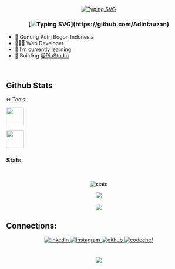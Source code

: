 <div align="center">
<!-- <img src="https://adinfauzan.github.io/static/images/greetings.gif" align="center" style="width: 30%" /> -->
  
  
  [![Typing SVG](https://readme-typing-svg.herokuapp.com?font=Fira+Code&pause=1000&color=F7E800FD&center=true&width=435&lines=%3C%F0%9F%91%8B+Hello%2C+World!+%2F+%3E;%3C%F0%9F%91%8B+Halo%2C+Dunia!+%2F+%3E;%3C%F0%9F%91%8B+Suki%2C+Desu!+%2F+%3E;%3C%F0%9F%91%8B+Negara%2C+Indonesia!+%2F+%3E)](https://github.com/Adinfauzan)
  
</div>  


### <div align="center">[![Typing SVG](https://readme-typing-svg.herokuapp.com?font=roboto&color=%23F7C51D&size=18&vCenter=true&height=16&lines=👋+Hey+there,+I'm+Adin+Fauzan.;💻+A+self+taught+programmer,+student.;👨🏻‍💻+Web+Developer.)](https://github.com/Adinfauzan)
  
- 🏫 Gunung Putri Bogor, Indonesia
- 👨🏻‍💻 Web Developer
- 🌱 I’m currently learning
- 🏢 Building [@RiuStudio](https://github.com/RiuStudio)
</div>

<br/>  

## Github Stats

⚙ Tools:
 <br>
 <!-- Tool: VSC -->
 <p align="left" >
 <a href="https://code.visualstudio.com/" target="_blank"> <img src="https://upload.wikimedia.org/wikipedia/commons/thumb/9/9a/Visual_Studio_Code_1.35_icon.svg/113px-Visual_Studio_Code_1.35_icon.svg.png" width="48" height="48"/> </a>
	 
<!-- Tool: Ts -->
<p align="" >
<a href= "https://www.typescriptlang.org/" target="_blank"> <img src="https://upload.wikimedia.org/wikipedia/commons/4/4c/Typescript_logo_2020.svg" width="48" height="48"/> </a> </p>

<!-- Tool: Ts 
<p align="" >
<a href= "https://www.typescriptlang.org/" target="_blank"> <img src="https://upload.wikimedia.org/wikipedia/commons/4/4c/Typescript_logo_2020.svg" width="48" height="48"/> </a> </p>

<!-- Tool: Ts 
<p align="" >
<a href= "https://www.typescriptlang.org/" target="_blank"> <img src="https://upload.wikimedia.org/wikipedia/commons/4/4c/Typescript_logo_2020.svg" width="48" height="48"/> </a> </p>
<br>
-->
 
### Stats

<br/>
<p align="center">
<a><img alt="stats" src="https://github-readme-streak-stats.herokuapp.com/?user=Adinfauzan&theme=tokyonight" /></a>
<br/>
<div align="center"><img src="https://github-readme-stats.vercel.app/api?username=Adinfauzan&theme=tokyonight&show_icons=true&count_private=true&hide_border=true" align="center" /></div>
<br/>
<div align="center"><img src="https://github-readme-stats.vercel.app/api/top-langs/?username=Adinfauzan&hide_border=true&layout=compact&theme=tokyonight" align="center" /></div>

## Connections:

<div align="center">
<a href="https://linkedin.com/in/Adinfauzan" target="_blank">
<img src=https://img.shields.io/badge/linkedin-%2324292e.svg?&style=for-the-badge&logo=linkedin&logoColor=white alt=linkedin style="margin-bottom: 5px;" />
</a>
	
<a href="https://instagram.com/adinoehh" target="_blank">
<img src=https://img.shields.io/badge/instagram-%23000000.svg?&style=for-the-badge&logo=instagram&logoColor=white alt=instagram style="margin-bottom: 5px;"/>
</a>
	
<a href="https://github.com/Adinfauzan" target="_blank">
<img src=https://img.shields.io/badge/github-%2324292e.svg?&style=for-the-badge&logo=github&logoColor=white alt=github style="margin-bottom: 5px;" />
</a>  

<a href="https://www.codechef.com/users/adinfauzan" target="_blank">
<img src=https://img.shields.io/badge/CodeChef-%23000000.svg?&style=for-the-badge&logo=codechef&logoColor=white alt=codechef style="margin-bottom: 5px;" />
</a>

</div>  
<br>

<br/>
<div align="center">
<img src="https://komarev.com/ghpvc/?username=Adinfauzan&&style=flat-square" align="center"/>
</div>
